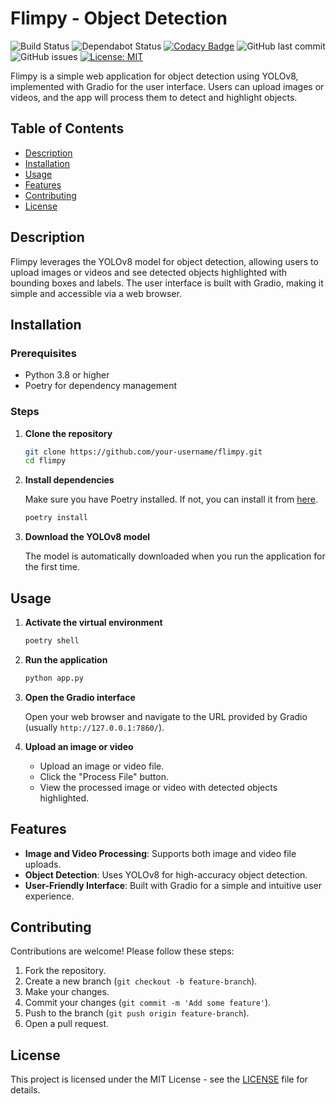 # Flimpy - Object Detection

![Build Status](https://github.com/VonderTech/flimpy/actions/workflows/gradio-app.yml/badge.svg)
![Dependabot Status](https://img.shields.io/badge/Dependabot-enabled-brightgreen.svg)
[![Codacy Badge](https://app.codacy.com/project/badge/Grade/bc2eb32794604406a7141e5443545bb4)](https://app.codacy.com/gh/VonderTech/flimpy/dashboard?utm_source=gh&utm_medium=referral&utm_content=&utm_campaign=Badge_grade)
![GitHub last commit](https://img.shields.io/github/last-commit/VonderTech/flimpy)
![GitHub issues](https://img.shields.io/github/issues/VonderTech/flimpy)
[![License: MIT][license_badge]][license_link]

Flimpy is a simple web application for object detection using YOLOv8, implemented with Gradio for the user interface. Users can upload images or videos, and the app will process them to detect and highlight objects.

## Table of Contents

- [Description](#description)
- [Installation](#installation)
- [Usage](#usage)
- [Features](#features)
- [Contributing](#contributing)
- [License](#license)

## Description

Flimpy leverages the YOLOv8 model for object detection, allowing users to upload images or videos and see detected objects highlighted with bounding boxes and labels. The user interface is built with Gradio, making it simple and accessible via a web browser.

## Installation

### Prerequisites

- Python 3.8 or higher
- Poetry for dependency management

### Steps

1. **Clone the repository**

    ```bash
    git clone https://github.com/your-username/flimpy.git
    cd flimpy
    ```

2. **Install dependencies**

    Make sure you have Poetry installed. If not, you can install it from [here](https://python-poetry.org/docs/#installation).

    ```bash
    poetry install
    ```

3. **Download the YOLOv8 model**

    The model is automatically downloaded when you run the application for the first time.

## Usage

1. **Activate the virtual environment**

    ```bash
    poetry shell
    ```

2. **Run the application**

    ```bash
    python app.py
    ```

3. **Open the Gradio interface**

    Open your web browser and navigate to the URL provided by Gradio (usually `http://127.0.0.1:7860/`).

4. **Upload an image or video**

    - Upload an image or video file.
    - Click the "Process File" button.
    - View the processed image or video with detected objects highlighted.

## Features

- **Image and Video Processing**: Supports both image and video file uploads.
- **Object Detection**: Uses YOLOv8 for high-accuracy object detection.
- **User-Friendly Interface**: Built with Gradio for a simple and intuitive user experience.

## Contributing

Contributions are welcome! Please follow these steps:

1. Fork the repository.
2. Create a new branch (`git checkout -b feature-branch`).
3. Make your changes.
4. Commit your changes (`git commit -m 'Add some feature'`).
5. Push to the branch (`git push origin feature-branch`).
6. Open a pull request.

## License

This project is licensed under the MIT License - see the [LICENSE](LICENSE) file for details.

[license_badge]: https://img.shields.io/badge/license-MIT-blue.svg
[license_link]: https://opensource.org/licenses/MIT
